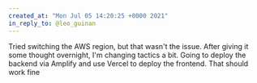 ```yaml
---
created_at: "Mon Jul 05 14:20:25 +0000 2021"
in_reply_to: @leo_guinan
---
```


Tried switching the AWS region, but that wasn't the issue. After giving it some thought overnight, I'm changing tactics a bit. Going to deploy the backend via Amplify and use Vercel to deploy the frontend. That should work fine